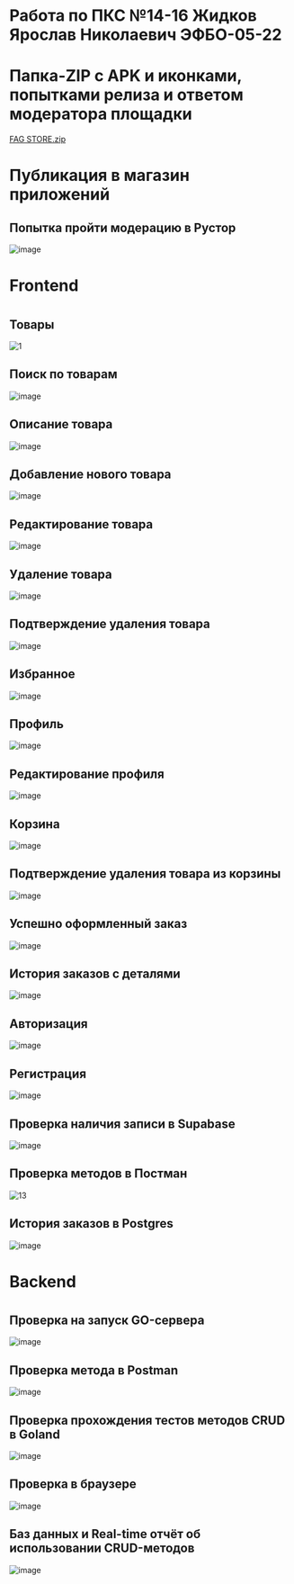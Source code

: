 # Работа по ПКС №14-16 Жидков Ярослав Николаевич ЭФБО-05-22

# Папка-ZIP с APK и иконками, попытками релиза и ответом модератора площадки
[FAG STORE.zip](https://github.com/user-attachments/files/18244615/FAG.STORE.zip)

#

# Публикация в магазин приложений
## Попытка пройти модерацию в Рустор
![image](https://github.com/user-attachments/assets/6c8f8fff-11eb-4ba1-b781-1e2703b434c5)

#

# Frontend
#
## Товары
![1](https://github.com/user-attachments/assets/5df6f87a-a3b3-4e39-aae2-67fdb8141c0e)
## Поиск по товарам
![image](https://github.com/user-attachments/assets/0f4afe6a-23f6-4f28-b9f2-aa35e133e85e)
## Описание товара
![image](https://github.com/user-attachments/assets/083c5d05-50db-4a2c-8bc1-d7bcdb57be1f)
## Добавление нового товара
![image](https://github.com/user-attachments/assets/5704841d-9d30-49e3-a2b8-a6ac92181f6b)
## Редактирование товара
![image](https://github.com/user-attachments/assets/e5ba570d-7aa2-468e-8aa7-4bddb1458dfb)
## Удаление товара
![image](https://github.com/user-attachments/assets/e55fe807-838e-4253-860b-03304c1441fe)
## Подтверждение удаления товара
![image](https://github.com/user-attachments/assets/73381517-0105-4695-a743-90383d3da2a5)
## Избранное
![image](https://github.com/user-attachments/assets/86012def-6f9f-4db0-be99-e738200e40fc)
## Профиль
![image](https://github.com/user-attachments/assets/c7377bff-ca1d-42ca-bc3e-60608d246616)
## Редактирование профиля
![image](https://github.com/user-attachments/assets/7e472fa9-e1f8-427d-aefe-d247ca891dc1)
## Корзина
![image](https://github.com/user-attachments/assets/5f904a7f-3436-4c93-9662-031bdb7e122f)
## Подтверждение удаления товара из корзины
![image](https://github.com/user-attachments/assets/496762fc-b1af-4b93-951c-c199a7b2de3c)
## Успешно оформленный заказ
![image](https://github.com/user-attachments/assets/13f098d3-0409-4518-bf3f-80071cd37354)
## История заказов с деталями
![image](https://github.com/user-attachments/assets/1e80bf62-8f6f-49ae-8b7a-f0f0ce2f2b89)
## Авторизация
![image](https://github.com/user-attachments/assets/25dd3ae1-1fec-41f8-818c-a7e0ec4f75ec)
## Регистрация
![image](https://github.com/user-attachments/assets/e2c50eaf-4bb8-4bdf-ae53-fa9291917569)
## Проверка наличия записи в Supabase
![image](https://github.com/user-attachments/assets/666a1eca-2661-48a4-84af-0cbacfd2130b)
## Проверка методов в Постман
![13](https://github.com/user-attachments/assets/9b80f5c4-1c13-4f10-87c2-e92094afbf74)
## История заказов в Postgres
![image](https://github.com/user-attachments/assets/79e57e2b-23ee-41e4-b3f2-4326bbd2166d)

#

# Backend
#
## Проверка на запуск GO-сервера
![image](https://github.com/user-attachments/assets/ae7fa7af-ddd8-48d9-8df2-4a80aacb8867)
## Проверка метода в Postman
![image](https://github.com/user-attachments/assets/533ace2b-5174-4ef9-95a5-02d84e3eed6b)
## Проверка прохождения тестов методов CRUD в Goland
![image](https://github.com/user-attachments/assets/80cf5e34-a918-4486-9329-bf9a49e11cde)
## Проверка в браузере
![image](https://github.com/user-attachments/assets/689f9fea-aaa6-4cfd-ba61-5b97190f2683)
## Баз данных и Real-time отчёт об использовании CRUD-методов
![image](https://github.com/user-attachments/assets/d7e4fb1f-a03f-4500-bad5-d62c6f923ef5)
